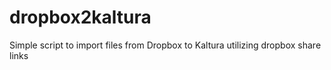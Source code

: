 # dropbox2kaltura
Simple script to import files from Dropbox to Kaltura utilizing dropbox share links
